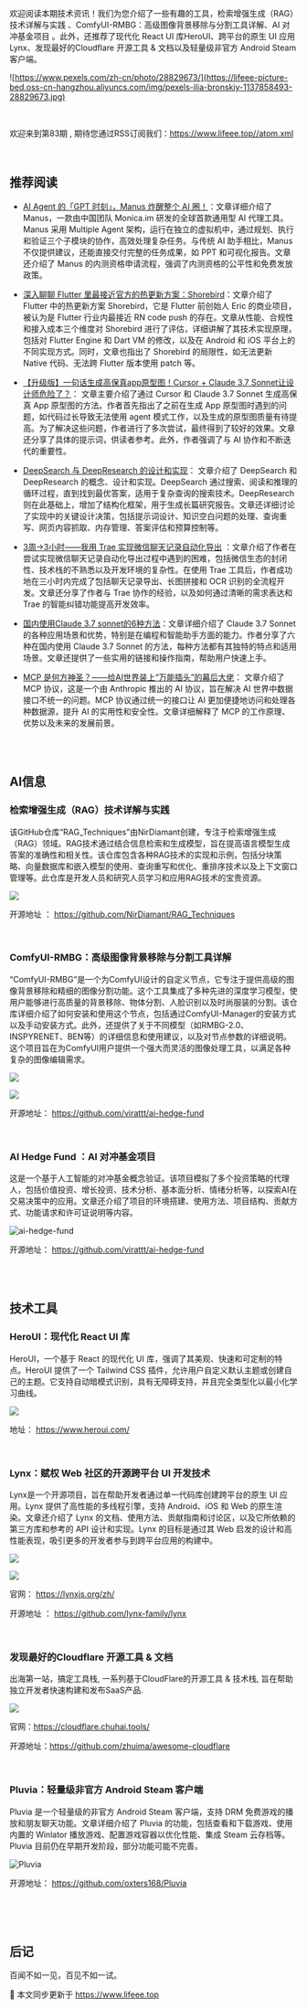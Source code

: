 欢迎阅读本期技术资讯！我们为您介绍了一些有趣的工具，检索增强生成（RAG）技术详解与实践 、ComfyUI-RMBG：高级图像背景移除与分割工具详解、AI 对冲基金项目 。此外，还推荐了现代化 React UI 库HeroUI、跨平台的原生 UI 应用Lynx、发现最好的Cloudflare 开源工具 & 文档以及轻量级非官方 Android Steam 客户端。

![https://www.pexels.com/zh-cn/photo/28829673/](https://lifeee-picture-bed.oss-cn-hangzhou.aliyuncs.com/img/pexels-ilia-bronskiy-1137858493-28829673.jpg)

<!-- more -->



<br />

欢迎来到第83期 , 期待您通过RSS订阅我们：https://www.lifeee.top//atom.xml

<br />



## 推荐阅读



-  [AI Agent 的「GPT 时刻」，Manus 炸醒整个 AI 圈！](https://mp.weixin.qq.com/s/BkAKuHEZT0Ysh2_VxIhAkw)：文章详细介绍了 Manus，一款由中国团队 Monica.im 研发的全球首款通用型 AI 代理工具。Manus 采用 Multiple Agent 架构，运行在独立的虚拟机中，通过规划、执行和验证三个子模块的协作，高效处理复杂任务。与传统 AI 助手相比，Manus 不仅提供建议，还能直接交付完整的任务成果，如 PPT 和可视化报告。文章还介绍了 Manus 的内测资格申请流程，强调了内测资格的公平性和免费发放政策。

-  [深入聊聊 Flutter 里最接近官方的热更新方案：Shorebird](https://mp.weixin.qq.com/s/oIO3vhxE-bwZxKwmrBEs5g)：文章介绍了 Flutter 中的热更新方案 Shorebird，它是 Flutter 前创始人 Eric 的商业项目，被认为是 Flutter 行业内最接近 RN code push 的存在。文章从性能、合规性和接入成本三个维度对 Shorebird 进行了评估，详细讲解了其技术实现原理，包括对 Flutter Engine 和 Dart VM 的修改，以及在 Android 和 iOS 平台上的不同实现方式。同时，文章也指出了 Shorebird 的局限性，如无法更新 Native 代码、无法跨 Flutter 版本使用 patch 等。

-  [【升级版】一句话生成高保真app原型图！Cursor + Claude 3.7 Sonnet让设计师危险了？](https://mp.weixin.qq.com/s/xbFqY9DwTwwZskgBmeqAxA)： 文章主要介绍了通过 Cursor 和 Claude 3.7 Sonnet 生成高保真 App 原型图的方法。作者首先指出了之前在生成 App 原型图时遇到的问题，如代码过长导致无法使用 agent 模式工作，以及生成的原型图质量有待提高。为了解决这些问题，作者进行了多次尝试，最终得到了较好的效果。文章还分享了具体的提示词，供读者参考。此外，作者强调了与 AI 协作和不断迭代的重要性。

- [DeepSearch 与 DeepResearch 的设计和实现](https://mp.weixin.qq.com/s/-pPhHDi2nz8hp5R3Lm_mww)： 文章介绍了 DeepSearch 和 DeepResearch 的概念、设计和实现。DeepSearch 通过搜索、阅读和推理的循环过程，直到找到最优答案，适用于复杂查询的搜索技术。DeepResearch 则在此基础上，增加了结构化框架，用于生成长篇研究报告。文章还详细讨论了实现中的关键设计决策，包括提示词设计、知识空白问题的处理、查询重写、网页内容抓取、内存管理、答案评估和预算控制等。

- [3周→3小时——我用 Trae 实现微信聊天记录自动化导出](https://mp.weixin.qq.com/s/QiFhVfGG9_SrXJZFFWlKuQ) ：文章介绍了作者在尝试实现微信聊天记录自动化导出过程中遇到的困难，包括微信生态的封闭性、技术栈的不熟悉以及开发环境的复杂性。在使用 Trae 工具后，作者成功地在三小时内完成了包括聊天记录导出、长图拼接和 OCR 识别的全流程开发。文章还分享了作者与 Trae 协作的经验，以及如何通过清晰的需求表达和 Trae 的智能纠错功能提高开发效率。

- [国内使用Claude 3.7 sonnet的6种方法](https://mp.weixin.qq.com/s/8QOCb8xYIFIrfyaWtTL7nQ)：文章详细介绍了 Claude 3.7 Sonnet 的各种应用场景和优势，特别是在编程和智能助手方面的能力。作者分享了六种在国内使用 Claude 3.7 Sonnet 的方法，每种方法都有其独特的特点和适用场景。文章还提供了一些实用的链接和操作指南，帮助用户快速上手。

- [MCP 是何方神圣？——给AI世界装上“万能插头”的幕后大佬](https://mp.weixin.qq.com/s/gd0acZNBH-M6jsPPE-DVAQ)： 文章介绍了 MCP 协议，这是一个由 Anthropic 推出的 AI 协议，旨在解决 AI 世界中数据接口不统一的问题。MCP 协议通过统一的接口让 AI 更加便捷地访问和处理各种数据源，提升 AI 的实用性和安全性。文章详细解释了 MCP 的工作原理、优势以及未来的发展前景。

  

<br />

<br />

## AI信息

### 检索增强生成（RAG）技术详解与实践

 该GitHub仓库“RAG_Techniques”由NirDiamant创建，专注于检索增强生成（RAG）领域。RAG技术通过结合信息检索和生成模型，旨在提高语言模型生成答案的准确性和相关性。该仓库包含各种RAG技术的实现和示例，包括分块策略、向量数据库和嵌入模型的使用、查询重写和优化、重排序技术以及上下文窗口管理等。此仓库是开发人员和研究人员学习和应用RAG技术的宝贵资源。 

![](https://lifeee-picture-bed.oss-cn-hangzhou.aliyuncs.com/img/image-20250306223254406.png)

开源地址 ： https://github.com/NirDiamant/RAG_Techniques

<br />

### ComfyUI-RMBG：高级图像背景移除与分割工具详解

“ComfyUI-RMBG”是一个为ComfyUI设计的自定义节点，它专注于提供高级的图像背景移除和精细的图像分割功能。这个工具集成了多种先进的深度学习模型，使用户能够进行高质量的背景移除、物体分割、人脸识别以及时尚服装的分割。该仓库详细介绍了如何安装和使用这个节点，包括通过ComfyUI-Manager的安装方式以及手动安装方式。此外，还提供了关于不同模型（如RMBG-2.0、INSPYRENET、BEN等）的详细信息和使用建议，以及对节点参数的详细说明。这个项目旨在为ComfyUI用户提供一个强大而灵活的图像处理工具，以满足各种复杂的图像编辑需求。

![](https://lifeee-picture-bed.oss-cn-hangzhou.aliyuncs.com/img/415663600-aaf51bff-931b-47ef-b20b-0dabddc49873.png)

![](https://lifeee-picture-bed.oss-cn-hangzhou.aliyuncs.com/img/414680981-a7649781-42c9-4af4-94c7-6841e9395f5a.png)



开源地址： https://github.com/virattt/ai-hedge-fund



<br />

###  AI Hedge Fund ：AI 对冲基金项目

这是一个基于人工智能的对冲基金概念验证。该项目模拟了多个投资策略的代理人，包括价值投资、增长投资、技术分析、基本面分析、情绪分析等，以探索AI在交易决策中的应用。文章还介绍了项目的环境搭建、使用方法、项目结构、贡献方式、功能请求和许可证说明等内容。

![ai-hedge-fund](https://socialify.git.ci/virattt/ai-hedge-fund/image?description=1&forks=1&issues=1&language=1&name=1&owner=1&stargazers=1&theme=Light)

开源地址： https://github.com/virattt/ai-hedge-fund

<br />

<br />





## 技术工具

### HeroUI：现代化 React UI 库

HeroUI，一个基于 React 的现代化 UI 库，强调了其美观、快速和可定制的特点。HeroUI 提供了一个 Tailwind CSS 插件，允许用户自定义默认主题或创建自己的主题。它支持自动暗模式识别，具有无障碍支持，并且完全类型化以最小化学习曲线。 

 ![](https://lifeee-picture-bed.oss-cn-hangzhou.aliyuncs.com/img/image-20250306222035075.png)

地址：  https://www.heroui.com/

<br />



### Lynx：赋权 Web 社区的开源跨平台 UI 开发技术

 Lynx是一个开源项目，旨在帮助开发者通过单一代码库创建跨平台的原生 UI 应用。Lynx 提供了高性能的多线程引擎，支持 Android、iOS 和 Web 的原生渲染。文章还介绍了 Lynx 的文档、使用方法、贡献指南和讨论区，以及它所依赖的第三方库和参考的 API 设计和实现。Lynx 的目标是通过其 Web 启发的设计和高性能表现，吸引更多的开发者参与到跨平台应用的构建中。

![](https://lifeee-picture-bed.oss-cn-hangzhou.aliyuncs.com/img/image-20250306222512034.png)

![](https://lifeee-picture-bed.oss-cn-hangzhou.aliyuncs.com/img/image-20250306222717198.png)

官网： https://lynxjs.org/zh/

开源地址  ： https://github.com/lynx-family/lynx

<br />



### 发现最好的Cloudflare 开源工具 & 文档

出海第一站，搞定工具栈, 一系列基于CloudFlare的开源工具 & 技术栈, 旨在帮助独立开发者快速构建和发布SaaS产品.

![](https://lifeee-picture-bed.oss-cn-hangzhou.aliyuncs.com/img/image-20250306225615560.png)

官网：https://cloudflare.chuhai.tools/

开源地址：https://github.com/zhuima/awesome-cloudflare

<br />

### Pluvia：轻量级非官方 Android Steam 客户端

Pluvia 是一个轻量级的非官方 Android Steam 客户端，支持 DRM 免费游戏的播放和朋友聊天功能。文章详细介绍了 Pluvia 的功能，包括查看和下载游戏、使用内置的 Winlator 播放游戏、配置游戏容器以优化性能、集成 Steam 云存档等。Pluvia 目前仍在早期开发阶段，部分功能可能不完善。  

![Pluvia](https://socialify.git.ci/oxters168/Pluvia/image?description=1&forks=1&issues=1&language=1&name=1&owner=1&pulls=1&stargazers=1&theme=Light)

开源地址：  https://github.com/oxters168/Pluvia

 

<br />

<br />

<br />

## 后记

百闻不如一见，百见不如一试。

🎉 本文同步更新于  https://www.lifeee.top
